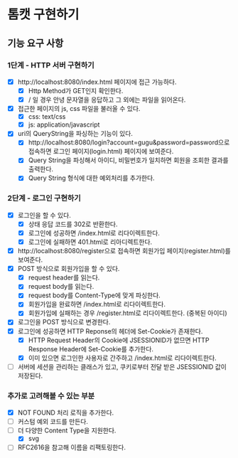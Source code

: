 # 톰캣 구현하기

## 기능 요구 사항

### 1단계 - HTTP 서버 구현하기

- [X] http://localhost:8080/index.html 페이지에 접근 가능하다.
  - [X] Http Method가 GET인지 확인한다.
  - [X] / 일 경우 안녕 문자열을 응답하고 그 외에는 파일을 읽어온다. 
- [X] 접근한 페이지의 js, css 파일을 불러올 수 있다.
  - [X] css: text/css
  - [X] js: application/javascript
- [X] uri의 QueryString을 파싱하는 기능이 있다.
  - [X] http://localhost:8080/login?account=gugu&password=password으로 접속하면 로그인 페이지(login.html) 페이지에 보여준다.
  - [X] Query String을 파싱해서 아이디, 비밀번호가 일치하면 회원을 조회한 결과를 출력한다.
  - [X] Query String 형식에 대한 예외처리를 추가한다. 

### 2단계 - 로그인 구현하기

- [X] 로그인을 할 수 있다. 
  - [X] 상태 응답 코드를 302로 반환한다. 
  - [X] 로그인에 성공하면 /index.html로 리다이렉트한다.
  - [X] 로그인에 실패하면 401.html로 리아디렉트한다.
- [X] http://localhost:8080/register으로 접속하면 회원가입 페이지(register.html)를 보여준다.
- [X] POST 방식으로 회원가입을 할 수 있다. 
  - [X] request header를 읽는다.
  - [X] request body를 읽는다.
  - [X] request body를 Content-Type에 맞게 파싱한다. 
  - [X] 회원가입을 완료하면 /index.html로 리다이렉트한다.
  - [X] 회원가입에 실패하는 경우 /register.html로 리다이렉트한다. (중복된 아이디)
- [X] 로그인을 POST 방식으로 변경한다.
- [X] 로그인에 성공하면 HTTP Reponse의 헤더에 Set-Cookie가 존재한다.
  - [X] HTTP Request Header의 Cookie에 JSESSIONID가 없므면 HTTP Response Header에 Set-Cookie를 추가한다.
  - [X] 이미 있으면 로그인한 사용자로 간주하고 /index.html로 리다이렉트한다.
- [ ] 서버에 세션을 관리하는 클래스가 있고, 쿠키로부터 전달 받은 JSESSIONID 값이 저장된다.

### 추가로 고려해볼 수 있는 부분

- [X] NOT FOUND 처리 로직을 추가한다. 
- [ ] 커스텀 예외 코드를 만든다. 
- [ ] 더 다양한 Content Type을 지원한다. 
  - [X] svg
- [ ] RFC2616을 참고해 이름을 리팩토링한다. 
